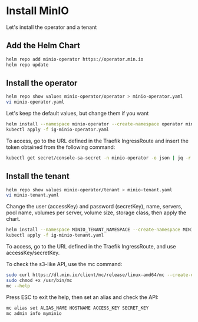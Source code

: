 # Install MinIO

Let's install the operator and a tenant

## Add the Helm Chart

```bash
helm repo add minio-operator https://operator.min.io
helm repo update
```

## Install the operator

```bash
helm repo show values minio-operator/operator > minio-operator.yaml
vi minio-operator.yaml
```

Let's keep the default values, but change them if you want

```bash
helm install --namespace minio-operator --create-namespace operator minio-operator/operator --values minio-operator.yaml
kubectl apply -f ig-minio-operator.yaml
```

To access, go to the URL defined in the Traefik IngressRoute and insert the token obtained from the following command:

```bash
kubectl get secret/console-sa-secret -n minio-operator -o json | jq -r ".data.token" | base64 -d
```

## Install the tenant

```bash
helm repo show values minio-operator/tenant > minio-tenant.yaml
vi minio-tenant.yaml
```

Change the user (accessKey) and password (secretKey), name, servers, pool name, volumes per server, volume size, storage class, then apply the chart.

```bash
helm install --namespace MINIO_TENANT_NAMESPACE --create-namespace MINIO_TENANT_NAME minio-operator/tenant --values minio-tenant.yaml
kubectl apply -f ig-minio-tenant.yaml
```

To access, go to the URL defined in the Traefik IngressRoute, and use accessKey/secretKey.

To check the s3-like API, use the mc command:

```bash
sudo curl https://dl.min.io/client/mc/release/linux-amd64/mc --create-dirs -o /usr/bin/mc
sudo chmod +x /usr/bin/mc
mc --help
```

Press ESC to exit the help, then set an alias and check the API:

```bash
mc alias set ALIAS_NAME HOSTNAME ACCESS_KEY SECRET_KEY
mc admin info myminio
```
